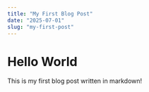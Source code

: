 ```yaml
---
title: "My First Blog Post"
date: "2025-07-01"
slug: "my-first-post"
---
```


# Hello World

This is my first blog post written in markdown!
